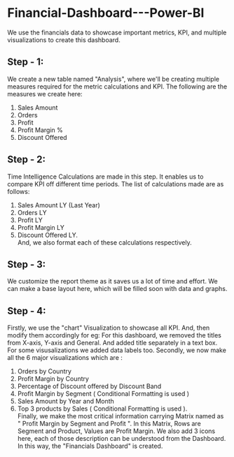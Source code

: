 # Financial-Dashboard---Power-BI
We use the financials data to showcase important metrics, KPI, and multiple visualizations to create this dashboard. 
## Step - 1: ##
We create a new table named "Analysis", where we'll be creating multiple measures required for the metric calculations and KPI.
The following are the measures we create here:
1. Sales Amount
2. Orders
3. Profit
4. Profit Margin %
5. Discount Offered
## Step - 2: ##
Time Intelligence Calculations are made in this step.
It enables us to compare KPI off different time periods.
The list of calculations made are as follows:
1. Sales Amount LY (Last Year)
2. Orders LY
3. Profit LY
4. Profit Margin LY
5. Discount Offered LY.                                                                                                                                                       
And, we also format each of these calculations respectively.
## Step - 3: ##
We customize the report theme as it saves us a lot of time and effort.
We can make a base layout here, which will be filled soon with data and graphs.
## Step - 4: ##
Firstly, we use the "chart" Visualization to showcase all KPI. And, then modify them accordingly for eg: For this dashboard, we removed the titles from X-axis, Y-axis and General. And added title separately in a text box. For some visusalizations we added data labels too.
Secondly, we now make all the 6 major visualizations which are : 
1. Orders by Country
2. Profit Margin by Country
3. Percentage of Discount offered by Discount Band
4. Profit Margin by Segment ( Conditional Formatting is used )
5. Sales Amount by Year and Month
6. Top 3 products by Sales ( Conditional Formatting is used ).                                                                                                              
Finally, we make the most critical information carrying Matrix named as " Profit Margin by Segment and Profit ". In this Matrix, Rows are Segment and Product, Values are Profit Margin. We also add 3 icons here, each of those description can be understood from the Dashboard.
In this way, the "Financials Dashboard" is created.
